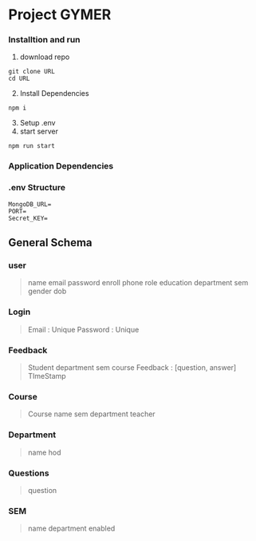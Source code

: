 # Project GYMER


### Installtion and run
1. download repo
```code
git clone URL
cd URL
```
2. Install Dependencies
```code
npm i
``` 
3. Setup .env
4. start server
```code
npm run start
```
### Application Dependencies

### .env Structure
```code
MongoDB_URL=
PORT=
Secret_KEY=
```
## General Schema
### user
> name 
> email
> password
> enroll
> phone
> role 
> education
> department
> sem
> gender
> dob

### Login
>Email : Unique
>Password : Unique

### Feedback
>Student
>department
>sem
>course
>Feedback : [question, answer]
>TImeStamp

### Course
>Course name
>sem
>department
>teacher

### Department
>name
>hod

### Questions
>question

### SEM
> name 
> department
> enabled